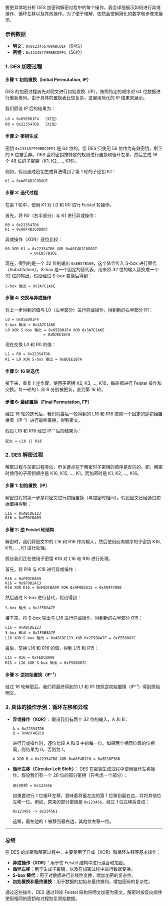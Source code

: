 要更具体地分析 DES 加密和解密过程中的每个操作，我会详细展示如何进行异或操作、循环左移以及其他操作。为了便于理解，依然会使用简化的数字和步骤来展示。

### 示例数据

- **明文**：`0x0123456789ABCDEF`（64位）
- **密钥**：`0x133457799BBCDFF1`（56位）

### 1. DES 加密过程

#### 步骤 1: 初始置换（Initial Permutation, IP）

DES 的加密过程首先对明文进行初始置换（IP），按照特定的顺序对 64 位数据进行重新排列。由于具体的置换表比较复杂，这里用简化的 IP 结果来展示。

我们假设 IP 后的结果为：

```
L0 = 0x85E001F4  （32位）
R0 = 0x223547D6  （32位）
```

#### 步骤 2: 密钥生成

密钥 `0x133457799BBCDFF1` 是 64 位的，但 DES 只使用 56 位作为有效密钥，剩下的 8 位被丢弃。DES 会将密钥按特定的规则进行置换和循环左移，然后生成 16 个 48 位的子密钥（K1, K2, ..., K16）。

例如，假设通过密钥生成算法得到了第 1 轮的子密钥 K1：

```
K1 = 0xA0F4B2C0D8D7
```

#### 步骤 3: 迭代过程

在第 1 轮中，使用 K1 对 L0 和 R0 进行 Feistel 轮操作。

首先，将 R0（右半部分）与 K1 进行异或操作：

```
R0 = 0x223547D6
K1 = 0xA0F4B2C0D8D7
```

异或操作（XOR）逐位比较：

```
R0 XOR K1 = 0x223547D6 XOR 0xA0F4B2C0D8D7
           = 0xEB57B16E
```

现在，得到的是一个 32 位的输出 `0xEB57B16E`，这个值会传入 S-box 进行替代（Substitution）。S-box 是一个固定的替代表，用来将 32 位的输入替换成一个 32 位的输出。假设经过 S-box 变换后得到：

```
S-box 输出 = 0x3A7C1A6E
```

#### 步骤 4: 交换与异或操作

将上一步得到的值与 L0（左半部分）进行异或操作，得到新的右半部分 R1：

```
L0 = 0x85E001F4
S-box 输出 = 0x3A7C1A6E
L0 XOR S-box 输出 = 0x85E001F4 XOR 0x3A7C1A6E
                 = 0xBDEE1B7A
```

现在交换 L0 和 R0 的值：

```
L1 = R0 = 0x223547D6
R1 = L0 XOR S-box 输出 = 0xBDEE1B7A
```

#### 步骤 5: 16 轮迭代

接下来，重复上述步骤，使用子密钥 K2, K3, ..., K16，每轮都进行 Feistel 操作和交换。每一轮的 L 和 R 分别被更新，直到第 16 轮。

#### 步骤 6: 最终置换（Final Permutation, FP）

经过 16 轮的迭代后，我们将最后一轮得到的 L16 和 R16 按照一个固定的逆初始置换表（IP⁻¹）进行最终置换，得到密文。

假设 L16 和 R16 经过 IP⁻¹ 后的结果为：

```
密文 = L16 || R16
```

### 2. DES 解密过程

解密过程与加密过程类似，但关键点在于解密时子密钥的顺序是反向的。即，解密时使用的子密钥顺序是 K16, K15, ..., K1，而加密时是 K1, K2, ..., K16。

#### 步骤 1: 初始置换（IP）

解密过程的第一步是将密文进行初始置换（与加密时相同）。假设密文已经通过初始置换得到：

```
L16 = 0xABCDE123
R16 = 0xFEDCBA09
```

#### 步骤 2: 逆 Feistel 轮结构

解密时，我们将密文中的 L16 和 R16 作为输入，然后使用反向顺序的子密钥 K16, K15, ..., K1 进行处理。

假设我们正在使用子密钥 K16 对 L16 和 R16 进行处理。

首先，将 R16 与 K16 进行异或操作：

```
R16 = 0xFEDCBA09
K16 = 0x9F0B2A13
R16 XOR K16 = 0xFEDCBA09 XOR 0x9F0B2A13 = 0xA94F7080
```

然后通过 S-box 进行替代，假设得到：

```
S-box 输出 = 0x2F5B8A7F
```

接下来，将 S-box 输出与 L16 进行异或操作，得到新的右半部分 R15：

```
L16 = 0xABCDE123
S-box 输出 = 0x2F5B8A7F
L16 XOR S-box 输出 = 0xABCDE123 XOR 0x2F5B8A7F = 0xF550D07C
```

最后，交换 L16 和 R16 的值，得到 L15 和 R15：

```
L15 = R16 = 0xFEDCBA09
R15 = L16 XOR S-box 输出 = 0xF550D07C
```

#### 步骤 3: 逆初始置换（IP⁻¹）

经过 16 轮解密后，我们将最终得到的 L1 和 R1 按照逆初始置换（IP⁻¹）得到原始明文。

### 3. 具体的操作示例：循环左移和异或

- **异或操作（XOR）**： 假设我们有两个 32 位的输入，A 和 B：
    
    ```
    A = 0x223547D6
    B = 0xA0F4B2C0
    ```
    
    进行异或操作时，逐位比较 A 和 B 中的每一位。如果两个相同位置的位相同，则结果为 0，否则为 1。
    
    ```
    A XOR B = 0x223547D6 XOR 0xA0F4B2C0 = 0x8E10F5D6
    ```
    
- **循环左移（Circular Left Shift）**： DES 在密钥生成过程中使用循环左移操作。假设我们有一个 28 位的部分密钥（只考虑一个部分）：
    
    ```
    部分密钥 = 0x123456
    ```
    
    如果要进行 1 位循环左移，意味着将最左边的第 1 位移到最右边，并将其他位左移一位。例如，原来的部分密钥是 `0x123456`，经过 1 位左移后变成：
    
    ```
    0x123456 -> 0x234561
    ```
    
    这样，最左边的 `1` 被移到最右边，其他位左移一位。
    

---

### 总结

在 DES 的加密和解密过程中，主要使用了异或（XOR）和循环左移等基本操作：

- **异或操作（XOR）**：用于在 Feistel 结构中进行混合和加密。
- **循环左移**：用于生成子密钥，以及在加密过程中进行数据变换。
- **S-box 替代**：用于对数据进行非线性变换，增加加密的复杂性。
- **初始置换和最终置换**：用于数据的初始和最终排列，增加密码的复杂性。

通过这些操作，DES 通过16轮 Feistel 结构将明文加密为密文，解密时按反向顺序使用相同的密钥和过程恢复原始数据。